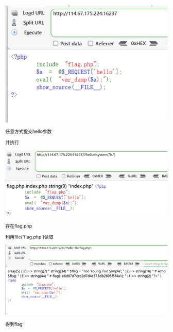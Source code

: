 ![image-20250308194532093](./assets/image-20250308194532093.png)

任意方式提交hello参数

并执行

![image-20250308194538568](./assets/image-20250308194538568.png)

存在flag.php

利用file('flag.php')读取

![image-20250308194544092](./assets/image-20250308194544092.png)

得到flag